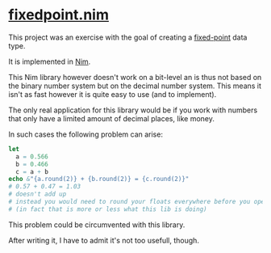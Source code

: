 # [fixedpoint.nim](https://github.com/aMOPel/fixedpoint.nim)

This project was an exercise with the goal of creating a 
[fixed-point](https://en.wikipedia.org/wiki/Fixed-point_arithmetic) data type.

It is implemented in [Nim](https://nim-lang.org/).

This Nim library however doesn't work on a bit-level an
is thus not based on the binary number system but on the decimal number system.
This means it isn't as fast however it is quite easy to use (and to implement).

The only real application for this library would be if you work with numbers that 
only have a limited amount of decimal places, like money.

In such cases the following problem can arise:
```nim
let 
  a = 0.566
  b = 0.466
  c = a + b
echo &"{a.round(2)} + {b.round(2)} = {c.round(2)}"
# 0.57 + 0.47 = 1.03
# doesn't add up
# instead you would need to round your floats everywhere before you operate on them
# (in fact that is more or less what this lib is doing)
```
This problem could be circumvented with this library.

After writing it, I have to admit it's not too usefull, though.
